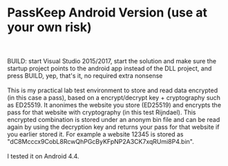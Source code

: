# PassKeep Android Version (use at your own risk)<BR><BR>
BUILD: start Visual Studio 2015/2017, start the solution and make sure the startup project points to the android app instead of the DLL project, and press BUILD, yep, that's it, no required extra nonsense<BR><BR>
This is my practical lab test environment to store and read data encrypted (in this case a pass), based on a encrypt/decrypt key + cryptography such as ED25519. It anonimes the website you store (ED25519) and encrypts the pass for that website with cryptography (in this test Rijndael). This encrypted combination is stored under an anonym bin file and can be read again by using the decryption key and returns your pass for that website if you earlier stored it. For example a website 12345 is stored as "dC8Mcccx9CobL8RcwQhPGcByKFpNP2A3CK7xqRUmi8P4.bin".<BR><BR> I tested it on Android 4.4.
